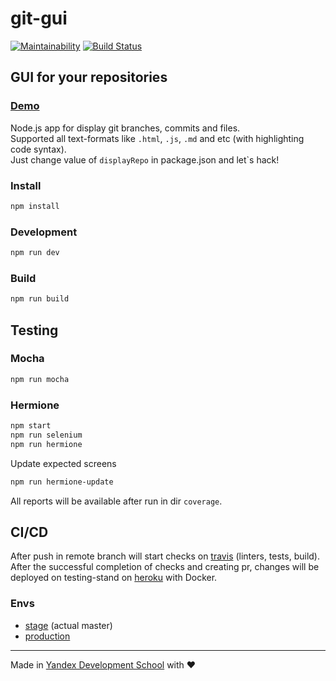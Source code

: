 # git-gui

[![Maintainability](https://api.codeclimate.com/v1/badges/1eab2756148786296270/maintainability)](https://codeclimate.com/github/voronin-ivan/git-gui/maintainability)
[![Build Status](https://travis-ci.org/voronin-ivan/git-gui.svg?branch=master)](https://travis-ci.org/voronin-ivan/git-gui)

## GUI for your repositories
### [Demo](https://git-gui.herokuapp.com)
Node.js app for display git branches, commits and files.  
Supported all text-formats like `.html`, `.js`, `.md` and etc (with highlighting code syntax).  
Just change value of `displayRepo` in package.json and let`s hack!  

### Install
```sh
npm install
```

### Development
```sh
npm run dev
```

### Build
```sh
npm run build
```

## Testing
### Mocha
```sh
npm run mocha
```
### Hermione
```sh
npm start
npm run selenium
npm run hermione
```

Update expected screens
```sh
npm run hermione-update
```

All reports will be available after run in dir `coverage`.

## CI/CD
After push in remote branch will start checks on [travis](https://travis-ci.org/) (linters, tests, build). After the successful completion of checks and creating pr, changes will be deployed on testing-stand on [heroku](https://heroku.com/) with Docker.

### Envs
- [stage](https://git-gui-stage.herokuapp.com) (actual master)
- [production](https://git-gui.herokuapp.com)

___


Made in [Yandex Development School](https://academy.yandex.ru/events/frontend/shri_msk-2018/) with ♥
